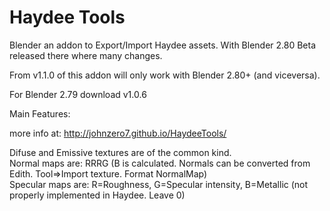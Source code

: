 Haydee Tools
=========
Blender an addon to Export/Import Haydee assets.
With Blender 2.80 Beta released there where many changes.

From v1.1.0 of this addon will only work with Blender 2.80+ (and viceversa).

For Blender 2.79 download v1.0.6


Main Features:

more info at:
http://johnzero7.github.io/HaydeeTools/


Difuse and Emissive textures are of the common kind.<br />
Normal maps are: RRRG (B is calculated. Normals can be converted from Edith. Tool=>Import texture. Format NormalMap)<br />
Specular maps are: R=Roughness, G=Specular intensity, B=Metallic (not properly implemented in Haydee. Leave 0)<br />
